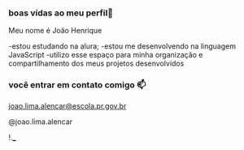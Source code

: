 ### boas vídas ao meu perfil💙

Meu nome é João Henrique 

-estou estudando na alura;
-estou me desenvolvendo na linguagem JavaScript
-utilizo esse espaço para minha organização e compartilhamento dos meus projetos desenvolvidos

### você entrar em contato comigo 📫

joao.lima.alencar@escola.pr.gov.br

@joao.lima.alencar

!.[_](https://media.tenor.com/WWuKr0zRdGYAAAAC/messi.gif)
